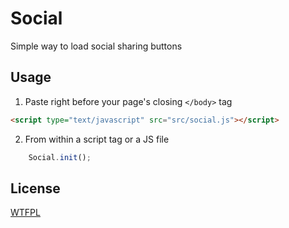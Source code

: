 Social
======

Simple way to load social sharing buttons

## Usage

1. Paste right before your page's closing `</body>` tag
```html
<script type="text/javascript" src="src/social.js"></script>
```

2. From within a script tag or a JS file
```javascript	
	Social.init();
```

## License

[WTFPL](http://www.wtfpl.net/)
